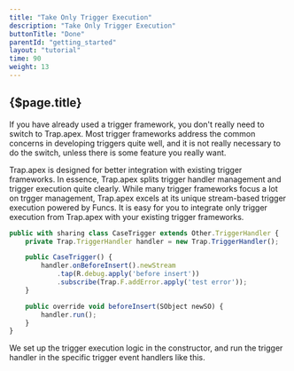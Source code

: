 ```yaml
---
title: "Take Only Trigger Execution"
description: "Take Only Trigger Execution"
buttonTitle: "Done"
parentId: "getting_started"
layout: "tutorial"
time: 90
weight: 13
---
```


## {$page.title}

If you have already used a trigger framework, you don't really need to switch to Trap.apex. Most trigger frameworks address the common concerns in developing triggers quite well, and it is not really necessary to do the switch, unless there is some feature you really want.

Trap.apex is designed for better integration with existing trigger frameworks. In essence, Trap.apex splits trigger handler management and trigger execution quite clearly. While many trigger frameworks focus a lot on trgger management, Trap.apex excels at its unique stream-based trigger execution powered by Funcs. It is easy for you to integrate only trigger execution from Trap.apex with your existing trigger frameworks.

```javascript
public with sharing class CaseTrigger extends Other.TriggerHandler {
    private Trap.TriggerHandler handler = new Trap.TriggerHandler();

    public CaseTrigger() {
        handler.onBeforeInsert().newStream
            .tap(R.debug.apply('before insert'))
            .subscribe(Trap.F.addError.apply('test error'));
    }

    public override void beforeInsert(SObject newSO) {
        handler.run();
    }
}
```

We set up the trigger execution logic in the constructor, and run the trigger handler in the specific trigger event handlers like this.
